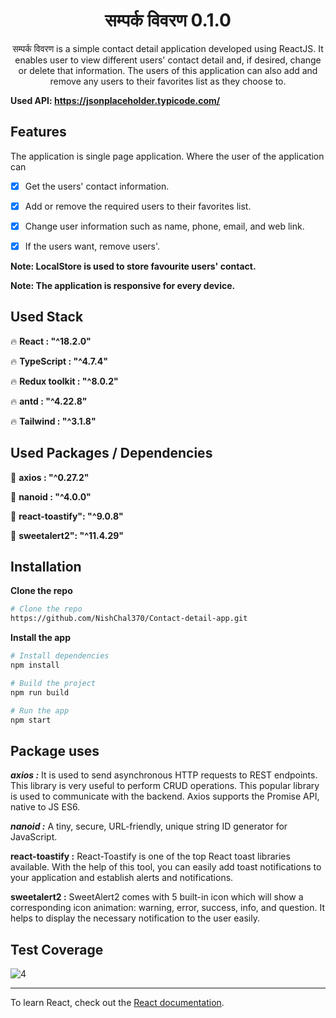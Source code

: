 <p align="center">
<br/>
<br/>
<h1 align="center" >सम्पर्क विवरण  0.1.0</h1>
 
<p align="center">
      सम्पर्क विवरण is a simple contact detail application developed using ReactJS. It enables user to view different users' contact detail and, if desired, change or delete that information. The users of this application can also add and remove any users to their favorites list as they choose to.
</p>

**Used API: https://jsonplaceholder.typicode.com/**



## Features

The application is single page application. Where the user of the application can

- [x] Get the users' contact information.
- [x] Add or remove the required users to their favorites list.
- [x] Change user information such as name, phone, email, and web link.
- [x] If the users want, remove users'.


**Note: LocalStore is used to store favourite users' contact.**

**Note: The application is responsive for every device.**



## Used Stack

:fire: **React : "^18.2.0"** 

:fire: **TypeScript : "^4.7.4"** 

:fire: **Redux toolkit : "^8.0.2"** 

:fire: **antd : "^4.22.8"**

:fire: **Tailwind : "^3.1.8"**



## Used Packages / Dependencies

:monkey: **axios : "^0.27.2"**

:monkey: **nanoid : "^4.0.0"**

:monkey: **react-toastify": "^9.0.8"**

:monkey: **sweetalert2": "^11.4.29"**


## Installation

**Clone the repo**

```sh
# Clone the repo
https://github.com/NishChal370/Contact-detail-app.git
```

**Install the app**

```sh
# Install dependencies
npm install

# Build the project
npm run build

# Run the app
npm start
```



## Package uses

***axios :*** It is used to send asynchronous HTTP requests to REST endpoints. This library is very useful to perform CRUD operations. This popular library is used to communicate with the backend. Axios supports the Promise API, native to JS ES6.

***nanoid :*** A tiny, secure, URL-friendly, unique string ID generator for JavaScript.

**react-toastify :** React-Toastify is one of the top React toast libraries available.  With the help of this tool, you can easily add toast notifications to your application and establish alerts and notifications.

**sweetalert2 :** SweetAlert2 comes with 5 built-in icon which will show a corresponding icon animation: warning, error, success, info, and question. It helps to display the necessary notification to the user easily.

## Test Coverage

![4](https://user-images.githubusercontent.com/73095396/188115594-4d55b86c-a759-4cc4-b0fb-cf7856ce5a31.png)


***
To learn React, check out the [React documentation](https://reactjs.org/).
